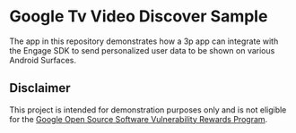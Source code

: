 # Google Tv Video Discover Sample

The app in this repository demonstrates how a 3p app can integrate with the Engage SDK to send
personalized user data to be shown on various Android Surfaces.

## Disclaimer

This project is intended for demonstration purposes only and is not eligible for
the [Google Open Source Software Vulnerability Rewards Program](https://bughunters.google.com/open-source-security).

